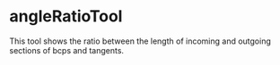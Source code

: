 # angleRatioTool
This tool shows the ratio between the length of incoming and outgoing sections of bcps and tangents.
